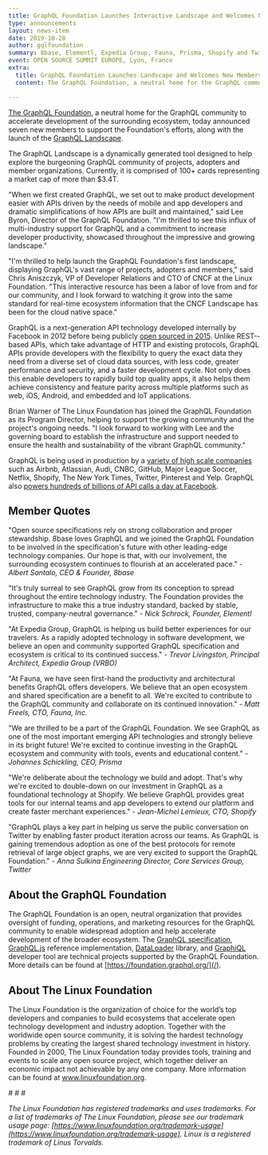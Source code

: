 ```yaml
---
title: GraphQL Foundation Launches Interactive Landscape and Welcomes New Members from Open Source Summit Europe
type: announcements
layout: news-item
date: 2019-10-28
author: gqlfoundation
summary: 8base, Elementl, Expedia Group, Fauna, Prisma, Shopify and Twitter Sign On to Support the Growing Ecosystem
event: OPEN SOURCE SUMMIT EUROPE, Lyon, France
extra:
  title: GraphQL Foundation Launches Landscape and Welcomes New Members
  content: The GraphQL Foundation, a neutral home for the GraphQL community to accelerate development of the surrounding ecosystem, today announced seven new members to support the Foundation’s efforts, along with the launch of the GraphQL Landscape.

---
```

[The GraphQL Foundation](/), a neutral home for the GraphQL community to accelerate development of the surrounding ecosystem, today announced seven new members to support the Foundation's efforts, along with the launch of the [GraphQL Landscape](https://landscape.graphql.org).

The GraphQL Landscape is a dynamically generated tool designed to help explore the burgeoning GraphQL community of projects, adopters and member organizations. Currently, it is comprised of 100+ cards representing a market cap of more than $3.4T.

"When we first created GraphQL, we set out to make product development easier with APIs driven by the needs of mobile and app developers and dramatic simplifications of how APIs are built and maintained," said Lee Byron, Director of the GraphQL Foundation. "I'm thrilled to see this influx of multi-industry support for GraphQL and a commitment to increase developer productivity, showcased throughout the impressive and growing landscape."

"I'm thrilled to help launch the GraphQL Foundation's first landscape, displaying GraphQL's vast range of projects, adopters and members," said Chris Aniszczyk, VP of Developer Relations and CTO of CNCF at the Linux Foundation. "This interactive resource has been a labor of love from and for our community, and I look forward to watching it grow into the same standard for real-time ecosystem information that the CNCF Landscape has been for the cloud native space." 

GraphQL is a next­-generation API technology developed internally by Facebook in 2012 before being publicly [open sourced in 2015](https://code.fb.com/core-data/graphql-a-data-query-language/). Unlike REST-­based APIs, which take advantage of HTTP and existing protocols, GraphQL APIs provide developers with the flexibility to query the exact data they need from a diverse set of cloud data sources, with less code, greater performance and security, and a faster development cycle. Not only does this enable developers to rapidly build top­ quality apps, it also helps them achieve consistency and feature parity across multiple platforms such as web, iOS, Android, and embedded and IoT applications.

Brian Warner of The Linux Foundation has joined the GraphQL Foundation as its Program Director, helping to support the growing community and the project's ongoing needs. "I look forward to working with Lee and the governing board to establish the infrastructure and support needed to ensure the health and sustainability of the vibrant GraphQL community."

GraphQL is being used in production by a [variety of high scale companies](https://graphql.org/users/) such as Airbnb, Atlassian, Audi, CNBC, GitHub, Major League Soccer, Netflix, Shopify, The New York Times, Twitter, Pinterest and Yelp. GraphQL also [powers hundreds of billions of API calls a day at Facebook](https://code.fb.com/core-data/graphql-a-data-query-language/). 

## Member Quotes 

"Open source specifications rely on strong collaboration and proper stewardship. 8base loves GraphQL and we joined the GraphQL Foundation to be involved in the specification's future with other leading-edge technology companies. Our hope is that, with our involvement, the surrounding ecosystem continues to flourish at an accelerated pace." - *Albert Santalo, CEO & Founder, 8base*
 
"It's truly surreal to see GraphQL grow from its conception to spread throughout the entire technology industry. The Foundation provides the infrastructure to make this a true industry standard, backed by stable, trusted, company-neutral governance." - *Nick Schrock, Founder, Elementl*

"At Expedia Group, GraphQL is helping us build better experiences for our travelers. As a rapidly adopted technology in software development, we believe an open and community supported GraphQL specification and ecosystem is critical to its continued success." - *Trevor Livingston, Principal Architect, Expedia Group (VRBO)*

"At Fauna, we have seen first-hand the productivity and architectural benefits GraphQL offers developers. We believe that an open ecosystem and shared specification are a benefit to all. We're excited to contribute to the GraphQL community and collaborate on its continued innovation." - *Matt Freels, CTO, Fauna, Inc.*
 
"We are thrilled to be a part of the GraphQL Foundation. We see GraphQL as one of the most important emerging API technologies and strongly believe in its bright future! We're excited to continue investing in the GraphQL ecosystem and community with tools, events and educational content." - *Johannes Schickling, CEO, Prisma*
 
"We're deliberate about the technology we build and adopt. That's why we're excited to double-down on our investment in GraphQL as a foundational technology at Shopify. We believe GraphQL provides great tools for our internal teams and app developers to extend our platform and create faster merchant experiences." - *Jean-Michel Lemieux, CTO, Shopify*
 
"GraphQL plays a key part in helping us serve the public conversation on Twitter by enabling faster product iteration across our teams. As GraphQL is gaining tremendous adoption as one of the best protocols for remote retrieval of large object graphs, we are very excited to support the GraphQL Foundation." - *Anna Sulkina Engineering Director, Core Services Group, Twitter*

## About the GraphQL Foundation

The GraphQL Foundation is an open, neutral organization that provides oversight of funding,  operations, and marketing resources for the GraphQL community to enable widespread adoption and help accelerate development of the broader ecosystem. The [GraphQL specification](https://github.com/graphql/graphql-spec), [GraphQL.js](https://github.com/graphql/graphql-js) reference implementation, [DataLoader](https://github.com/graphql/dataloader) library, and [GraphiQL](https://github.com/graphql/graphiql) developer tool are technical projects supported by the GraphQL Foundation. More details can be found at [https://foundation.graphql.org/](/).

## About The Linux Foundation

The Linux Foundation is the organization of choice for the world’s top developers and companies to build ecosystems that accelerate open technology development and industry adoption. Together with the worldwide open source community, it is solving the hardest technology problems by creating the largest shared technology investment in history. Founded in 2000, The Linux Foundation today provides tools, training and events to scale any open source project, which together deliver an economic impact not achievable by any one company. More information can be found at www.linuxfoundation.org.
 
\# \# \#

*The Linux Foundation has registered trademarks and uses trademarks. For a list of trademarks of The Linux Foundation, please see our trademark usage page: [https://www.linuxfoundation.org/trademark-usage](https://www.linuxfoundation.org/trademark-usage). Linux is a registered trademark of Linus Torvalds.*

